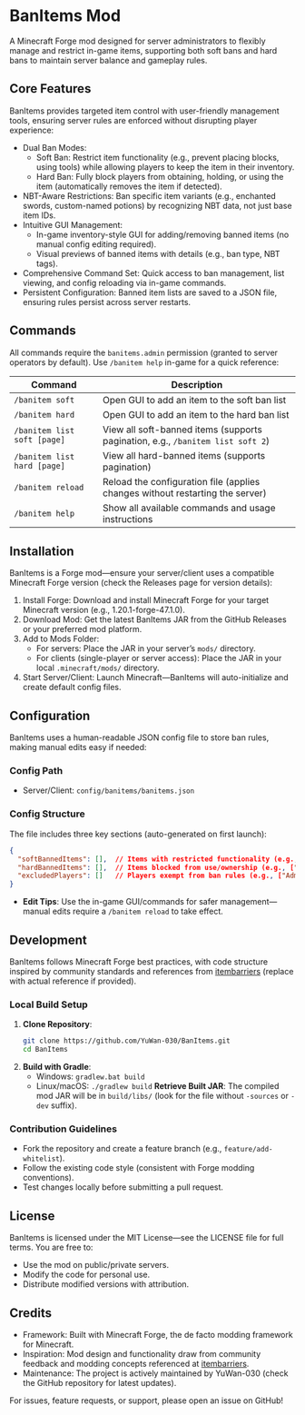 # BanItems Mod

A Minecraft Forge mod designed for server administrators to flexibly manage and restrict in-game items, supporting both soft bans and hard bans to maintain server balance and gameplay rules.


## Core Features
BanItems provides targeted item control with user-friendly management tools, ensuring server rules are enforced without disrupting player experience:
- Dual Ban Modes:
  - Soft Ban: Restrict item functionality (e.g., prevent placing blocks, using tools) while allowing players to keep the item in their inventory.
  - Hard Ban: Fully block players from obtaining, holding, or using the item (automatically removes the item if detected).
- NBT-Aware Restrictions: Ban specific item variants (e.g., enchanted swords, custom-named potions) by recognizing NBT data, not just base item IDs.
- Intuitive GUI Management:
  - In-game inventory-style GUI for adding/removing banned items (no manual config editing required).
  - Visual previews of banned items with details (e.g., ban type, NBT tags).
- Comprehensive Command Set: Quick access to ban management, list viewing, and config reloading via in-game commands.
- Persistent Configuration: Banned item lists are saved to a JSON file, ensuring rules persist across server restarts.


## Commands
All commands require the `banitems.admin` permission (granted to server operators by default). Use `/banitem help` in-game for a quick reference:

| Command | Description |
|---------|-------------|
| `/banitem soft` | Open GUI to add an item to the soft ban list |
| `/banitem hard` | Open GUI to add an item to the hard ban list |
| `/banitem list soft [page]` | View all soft-banned items (supports pagination, e.g., `/banitem list soft 2`) |
| `/banitem list hard [page]` | View all hard-banned items (supports pagination) |
| `/banitem reload` | Reload the configuration file (applies changes without restarting the server) |
| `/banitem help` | Show all available commands and usage instructions |


## Installation
BanItems is a Forge mod—ensure your server/client uses a compatible Minecraft Forge version (check the Releases page for version details):

1. Install Forge: Download and install Minecraft Forge for your target Minecraft version (e.g., 1.20.1-forge-47.1.0).
2. Download Mod: Get the latest BanItems JAR from the GitHub Releases or your preferred mod platform.
3. Add to Mods Folder:
   - For servers: Place the JAR in your server’s `mods/` directory.
   - For clients (single-player or server access): Place the JAR in your local `.minecraft/mods/` directory.
4. Start Server/Client: Launch Minecraft—BanItems will auto-initialize and create default config files.


## Configuration
BanItems uses a human-readable JSON config file to store ban rules, making manual edits easy if needed:

### Config Path
- Server/Client: `config/banitems/banitems.json`

### Config Structure
The file includes three key sections (auto-generated on first launch):
```json
{
  "softBannedItems": [],  // Items with restricted functionality (e.g., ["minecraft:ender_pearl"])
  "hardBannedItems": [],  // Items blocked from use/ownership (e.g., ["minecraft:creative_only_item"])
  "excludedPlayers": []   // Players exempt from ban rules (e.g., ["AdminPlayer123"])
}
```
- **Edit Tips**: Use the in-game GUI/commands for safer management—manual edits require a `/banitem reload` to take effect.


## Development
BanItems follows Minecraft Forge best practices, with code structure inspired by community standards and references from [itembarriers](https://github.com/linstarowo/itembarriers) (replace with actual reference if provided).

### Local Build Setup
1. **Clone Repository**:
   ```bash
   git clone https://github.com/YuWan-030/BanItems.git
   cd BanItems
2. **Build with Gradle**:
   - Windows: `gradlew.bat build`
   - Linux/macOS: `./gradlew build`
**Retrieve Built JAR**: The compiled mod JAR will be in `build/libs/` (look for the file without `-sources` or `-dev` suffix).

### Contribution Guidelines
- Fork the repository and create a feature branch (e.g., `feature/add-whitelist`).
- Follow the existing code style (consistent with Forge modding conventions).
- Test changes locally before submitting a pull request.

## License
BanItems is licensed under the MIT License—see the LICENSE file for full terms. You are free to:
- Use the mod on public/private servers.
- Modify the code for personal use.
- Distribute modified versions with attribution.

## Credits
- Framework: Built with Minecraft Forge, the de facto modding framework for Minecraft.
- Inspiration: Mod design and functionality draw from community feedback and modding concepts referenced at [itembarriers](https://github.com/linstarowo/itembarriers).
- Maintenance: The project is actively maintained by YuWan-030 (check the GitHub repository for latest updates).

For issues, feature requests, or support, please open an issue on GitHub!
